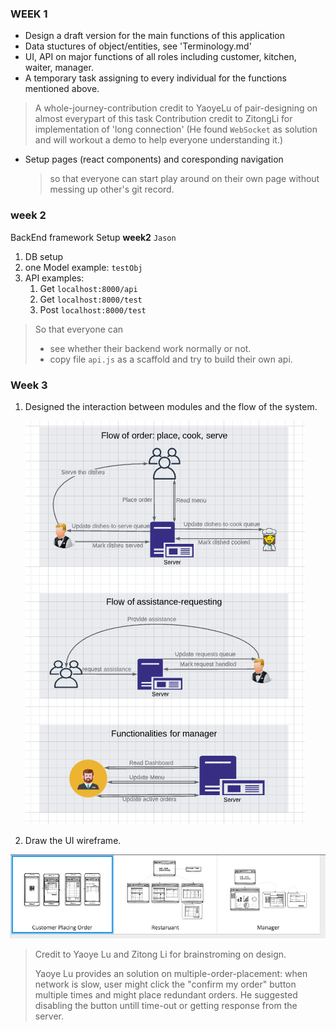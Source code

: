 ### WEEK 1
- Design a draft version for the main functions of this application
- Data stuctures of object/entities, see 'Terminology.md'
- UI, API on major functions of all roles including customer, kitchen, waiter, manager.
- A temporary task assigning to every individual for the functions mentioned above.
> A whole-journey-contribution credit to YaoyeLu of pair-designing on almost everypart of this task
> Contribution credit to ZitongLi for implementation of 'long connection' (He found `WebSocket` as solution and will workout a demo to help everyone understanding it.)

- Setup pages (react components) and coresponding navigation 

    >   so that everyone can start play around on their own page without messing up other's git record.

### week 2

BackEnd framework Setup **week2** `Jason`

1.  DB setup
2.  one Model example: `testObj`
3.  API examples:
    1.  Get  `localhost:8000/api`
    2.  Get `localhost:8000/test`
    3.  Post `localhost:8000/test`

>   So that everyone can 
>
>   -   see whether their backend work normally or not. 
>   -   copy file `api.js` as a scaffold and try to build their own api.



### Week 3

1.  Designed the interaction between modules and the flow of the system.

    ![image-20200305130408158](YingjieZheng.assets/image-20200305130408158.png)

2.  Draw the UI wireframe.

![image-20200305120641892](YingjieZheng.assets/image-20200305120641892.png)

>   Credit to Yaoye Lu and Zitong Li for brainstroming on design.
>
>   Yaoye Lu provides an solution on multiple-order-placement: when network is slow, user might click the "confirm my order" button multiple times and might place redundant orders. He suggested disabling the button untill time-out or getting response from the server.
